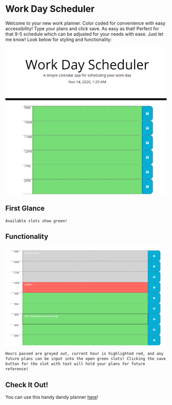 # Work Day Scheduler

Welcome to your new work planner. Color coded for convenience with easy accessibility! Type your plans and click save. As easy as that! Perfect for that 9-5 schedule which can be adjusted for your needs with ease. Just let me know! Look below for styling and functionality:

![Webpage On Page Load](assets\onload.PNG)

## First Glance

```
Available slots show green!
```

## Functionality


![Webpage On Page Load](assets\color.PNG)


```
Hours passed are greyed out, current hour is highlighted red, and any future plans can be input into the open green slots! Clicking the save button for the slot with text will hold your plans for future reference!
```


## Check It Out!

You can use this handy dandy planner [here](https://zacharybinx.github.io/work-planner/)!

